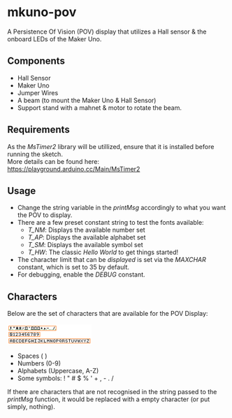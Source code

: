 # mkuno-pov
A Persistence Of Vision (POV) display that utilizes a Hall sensor &amp; the onboard LEDs of the Maker Uno.

## Components
- Hall Sensor
- Maker Uno
- Jumper Wires
- A beam (to mount the Maker Uno & Hall Sensor)
- Support stand with a mahnet & motor to rotate the beam.

## Requirements
As the *MsTimer2* library will be utillized, ensure that it is installed before running the sketch. <br/> 
More details can be found here: https://playground.arduino.cc/Main/MsTimer2

## Usage
- Change the string variable in the _printMsg_ accordingly to what you want the POV to display. 
- There are a few preset constant string to test the fonts available: 
  - *T_NM*: Displays the available number set
  - *T_AP*: Displays the available alphabet set
  - *T_SM*: Displays the available symbol set
  - *T_HW*: The classic *Hello World* to get things started!
- The character limit that can be _displayed_ is set via the _MAXCHAR_ constant, which is set to 35 by default.
- For debugging, enable the *DEBUG* constant.

## Characters
Below are the set of characters that are available for the POV Display:
<br/><br/>
![](f7x7.png)
<br/>
- Spaces ( )
- Numbers (0-9)
- Alphabets (Uppercase, A-Z)
- Some symbols: ! " # $ % ' + , - . /

If there are characters that are not recognised in the string passed to the *printMsg* function, it would be replaced with a empty character (or put simply, nothing).





